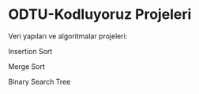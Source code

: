 # ODTU-Kodluyoruz Projeleri
Veri yapıları ve algoritmalar projeleri:

Insertion Sort

Merge Sort

Binary Search Tree
